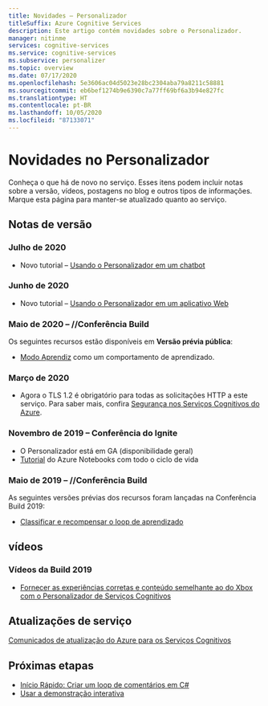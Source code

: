 ```yaml
---
title: Novidades – Personalizador
titleSuffix: Azure Cognitive Services
description: Este artigo contém novidades sobre o Personalizador.
manager: nitinme
services: cognitive-services
ms.service: cognitive-services
ms.subservice: personalizer
ms.topic: overview
ms.date: 07/17/2020
ms.openlocfilehash: 5e3606ac04d5023e28bc2304aba79a8211c58881
ms.sourcegitcommit: eb6bef1274b9e6390c7a77ff69bf6a3b94e827fc
ms.translationtype: HT
ms.contentlocale: pt-BR
ms.lasthandoff: 10/05/2020
ms.locfileid: "87133071"
---
```

# <a name="whats-new-in-personalizer"></a>Novidades no Personalizador

Conheça o que há de novo no serviço. Esses itens podem incluir notas sobre a versão, vídeos, postagens no blog e outros tipos de informações. Marque esta página para manter-se atualizado quanto ao serviço.

## <a name="release-notes"></a>Notas de versão

### <a name="july-2020"></a>Julho de 2020

* Novo tutorial – [Usando o Personalizador em um chatbot](tutorial-use-personalizer-chat-bot.md)

### <a name="june-2020"></a>Junho de 2020

* Novo tutorial – [Usando o Personalizador em um aplicativo Web](tutorial-use-personalizer-web-app.md)

### <a name="may-2020---build-conference"></a>Maio de 2020 – //Conferência Build

Os seguintes recursos estão disponíveis em **Versão prévia pública**:

 * [Modo Aprendiz](concept-apprentice-mode.md) como um comportamento de aprendizado.

### <a name="march-2020"></a>Março de 2020

* Agora o TLS 1.2 é obrigatório para todas as solicitações HTTP a este serviço. Para saber mais, confira [Segurança nos Serviços Cognitivos do Azure](../cognitive-services-security.md).

### <a name="november-2019---ignite-conference"></a>Novembro de 2019 – Conferência do Ignite

* O Personalizador está em GA (disponibilidade geral)
* [Tutorial](tutorial-use-azure-notebook-generate-loop-data.md) do Azure Notebooks com todo o ciclo de vida

### <a name="may-2019---build-conference"></a>Maio de 2019 – //Conferência Build

As seguintes versões prévias dos recursos foram lançadas na Conferência Build 2019:

* [Classificar e recompensar o loop de aprendizado](what-is-personalizer.md)

## <a name="videos"></a>vídeos

### <a name="2019-build-videos"></a>Vídeos da Build 2019

* [Fornecer as experiências corretas e conteúdo semelhante ao do Xbox com o Personalizador de Serviços Cognitivos](https://azure.microsoft.com/resources/videos/build-2019-deliver-the-right-experiences-and-content-with-cognitive-services-personalizer/)

## <a name="service-updates"></a>Atualizações de serviço

[Comunicados de atualização do Azure para os Serviços Cognitivos](https://azure.microsoft.com/updates/?product=cognitive-services)

## <a name="next-steps"></a>Próximas etapas

* [Início Rápido: Criar um loop de comentários em C#](csharp-quickstart-commandline-feedback-loop.md)
* [Usar a demonstração interativa](https://personalizationdemo.azurewebsites.net/)